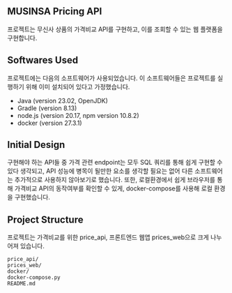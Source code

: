 ## MUSINSA Pricing API

프로젝트는 무신사 상품의 가격비교 API를 구현하고, 이를 조회할 수 있는 웹 플랫폼을 구현합니다.

## Softwares Used

프로젝트에는 다음의 소프트웨어가 사용되었습니다. 이 소프트웨어들은 프로젝트를 실행하기 위해 이미 설치되어 있다고 가정했습니다.
- Java (version 23.02, OpenJDK)
- Gradle (version 8.13)
- node.js (version 20.17, npm version 10.8.2)
- docker (version 27.3.1) 

## Initial Design

구현해야 하는 API들 중 가격 관련 endpoint는 모두 SQL 쿼리를 통해 쉽게 구현할 수 있다 생각되고, API 성능에 병목이 될만한 요소를 생각할 필요는 없어 다른 소프트웨어는 추가적으로 사용하지 않아보기로 했습니다. 또한, 로컬환경에서 쉽게 브라우저를 통해 가격비교 API의 동작여부를 확인할 수 있게, docker-compose를 사용해 로컬 환경을 구현했습니다. 

## Project Structure

프로젝트는 가격비교를 위한 price_api, 프론트엔드 웹앱 prices_web으로 크게 나누어져 있습니다.
```
price_api/
prices_web/
docker/
docker-compose.py
README.md
``` 

